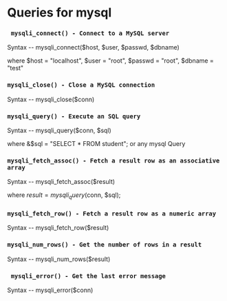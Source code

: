 # Queries for mysql
### ` mysqli_connect() - Connect to a MySQL server`
Syntax -- mysqli_connect($host, $user, $passwd, $dbname)

where $host = "localhost", $user = "root", $passwd = "root", $dbname = "test"
### `mysqli_close() - Close a MySQL connection`
Syntax -- mysqli_close($conn)

### `mysqli_query() - Execute an SQL query`
Syntax -- mysqli_query($conn, $sql)

where &$sql = "SELECT * FROM student"; or any mysql Query

### `mysqli_fetch_assoc() - Fetch a result row as an associative array`
Syntax -- mysqli_fetch_assoc($result)

where $result = mysqli_query($conn, $sql);

### `mysqli_fetch_row() - Fetch a result row as a numeric array`
Syntax -- mysqli_fetch_row($result)

### `mysqli_num_rows() - Get the number of rows in a result`
Syntax -- mysqli_num_rows($result)

### ` mysqli_error() - Get the last error message`
Syntax -- mysqli_error($conn)